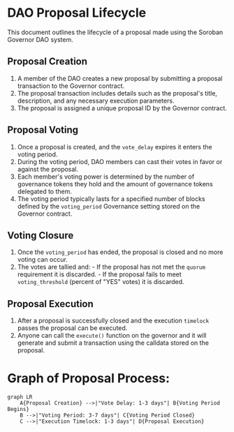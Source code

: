 # DAO Proposal Lifecycle

This document outlines the lifecycle of a proposal made using the Soroban Governor DAO system.

## Proposal Creation

1. A member of the DAO creates a new proposal by submitting a proposal transaction to the Governor contract.
2. The proposal transaction includes details such as the proposal's title, description, and any necessary execution parameters.
3. The proposal is assigned a unique proposal ID by the Governor contract.

## Proposal Voting

1. Once a proposal is created, and the `vote_delay` expires it enters the voting period.
2. During the voting period, DAO members can cast their votes in favor or against the proposal.
3. Each member's voting power is determined by the number of governance tokens they hold and the amount of governance tokens delegated to them.
4. The voting period typically lasts for a specified number of blocks defined by the `voting_period` Governance setting stored on the Governor contract.

## Voting Closure

1. Once the `voting_period` has ended, the proposal is closed and no more voting can occur.
2. The votes are tallied and: - If the proposal has not met the `quorum` requirement it is discarded. - If the proposal fails to meet `voting_threshold` (percent of "YES" votes) it is discarded.

## Proposal Execution

1. After a proposal is successfully closed and the execution `timelock` passes the proposal can be executed.
2. Anyone can call the `execute()` function on the governor and it will generate and submit a transaction using the calldata stored on the proposal.

# Graph of Proposal Process:

```mermaid
graph LR
    A{Proposal Creation} -->|"Vote Delay: 1-3 days"| B{Voting Period Begins}
    B -->|"Voting Period: 3-7 days"| C{Voting Period Closed}
    C -->|"Execution Timelock: 1-3 days"| D{Proposal Execution}

```
